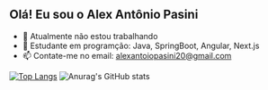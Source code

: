 ## Olá! Eu sou o Alex Antônio Pasini

- 🔭 Atualmente não estou trabalhando
- 🌱 Estudante em programção: Java, SpringBoot, Angular, Next.js
- 📫 Contate-me no email: alexantoiopasini20@gmail.com

[![Top Langs](https://github-readme-stats.vercel.app/api/top-langs/?username=alexPasini)](https://github.com/alexPasini/github-readme-stats )
![Anurag's GitHub stats](https://github-readme-stats.vercel.app/api?username=alexPasini&show_icons=true&bg_color=00000000)
